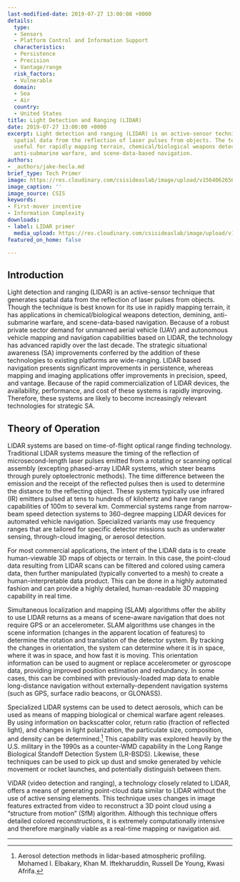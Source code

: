 ```yaml
---
last-modified-date: 2019-07-27 13:00:08 +0000
details:
  type:
  - Sensors
  - Platform Control and Information Support
  characteristics:
  - Persistence
  - Precision
  - Vantage/range
  risk_factors:
  - Vulnerable
  domain:
  - Sea
  - Air
  country:
  - United States
title: Light Detection and Ranging (LIDAR)
date: 2019-07-27 13:00:00 +0000
excerpt: Light detection and ranging (LIDAR) is an active-sensor technique that generates
  spatial data from the reflection of laser pulses from objects. The technique is
  useful for rapidly mapping terrain, chemical/biological weapons detection, demining,
  anti-submarine warfare, and scene-data-based navigation.
authors:
- _authors/jake-hecla.md
brief_type: Tech Primer
image: https://res.cloudinary.com/csisideaslab/image/upload/v1564062656/on-the-radar/Sensors-2.jpg
image_caption: ''
image_source: CSIS
keywords:
- First-mover incentive
- Information Complexity
downloads:
- label: LIDAR primer
  media_upload: https://res.cloudinary.com/csisideaslab/image/upload/v1564077677/on-the-radar/LIDAR%20primer%207-25-19.pdf
featured_on_home: false

---
```

## Introduction

Light detection and ranging (LIDAR) is an active-sensor technique that generates spatial data from the reflection of laser pulses from objects. Though the technique is best known for its use in rapidly mapping terrain, it has applications in chemical/biological weapons detection, demining, anti-submarine warfare, and scene-data-based navigation. Because of a robust private sector demand for unmanned aerial vehicle (UAV) and autonomous vehicle mapping and navigation capabilities based on LIDAR, the technology has advanced rapidly over the last decade. The <define>strategic situational awareness</define> (SA) improvements conferred by the addition of these technologies to existing platforms are wide-ranging. LIDAR based navigation presents significant improvements in <define>persistence<define/>, whereas mapping and imaging applications offer improvements in <define>precision</define>, <define>speed</define>, and <define>vantage</define>. Because of the rapid commercialization of LIDAR devices, the availability, performance, and cost of these systems is rapidly improving. Therefore, these systems are likely to become increasingly relevant technologies for strategic SA.

## Theory of Operation

LIDAR systems are based on time-of-flight optical range finding technology. Traditional LIDAR systems measure the timing of the reflection of microsecond-length laser pulses emitted from a rotating or scanning optical assembly (excepting phased-array LIDAR systems, which steer beams through purely optoelectronic methods). The time difference between the emission and the receipt of the reflected pulses then is used to determine the distance to the reflecting object. These systems typically use infrared (IR) emitters pulsed at tens to hundreds of kilohertz and have range capabilities of 100m to several km. Commercial systems range from narrow-beam speed detection systems to 360-degree mapping LIDAR devices for automated vehicle navigation. Specialized variants may use frequency ranges that are tailored for specific detector missions such as underwater sensing, through-cloud imaging, or aerosol detection.

For most commercial applications, the intent of the LIDAR data is to create human-viewable 3D maps of objects or terrain. In this case, the point-cloud data resulting from LIDAR scans can be filtered and colored using camera data, then further manipulated (typically converted to a mesh) to create a human-interpretable data product. This can be done in a highly automated fashion and can provide a highly detailed, human-readable 3D mapping capability in real time.

Simultaneous localization and mapping (SLAM) algorithms offer the ability to use LIDAR returns as a means of scene-aware navigation that does not require GPS or an accelerometer. SLAM algorithms use changes in the scene information (changes in the apparent location of features) to determine the rotation and translation of the detector system. By tracking the changes in orientation, the system can determine where it is in space, where it was in space, and how fast it is moving. This orientation information can be used to augment or replace accelerometer or gyroscope data, providing improved position estimation and redundancy. In some cases, this can be combined with previously-loaded map data to enable long-distance navigation without externally-dependent navigation systems (such as GPS, surface radio beacons, or GLONASS).

Specialized LIDAR systems can be used to detect aerosols, which can be used as means of mapping biological or chemical warfare agent releases. By using information on backscatter color, return ratio (fraction of reflected light), and changes in light polarization, the particulate size, composition, and density can be determined.[^1] This capability was explored heavily by the U.S. military in the 1990s as a counter-WMD capability in the Long Range Biological Standoff Detection System (LR-BSDS). Likewise, these techniques can be used to pick up dust and smoke generated by vehicle movement or rocket launches, and potentially distinguish between them.

ViDAR (video detection and ranging), a technology closely related to LIDAR, offers a means of generating point-cloud data similar to LIDAR without the use of active sensing elements. This technique uses changes in image features extracted from video to reconstruct a 3D point cloud using a “structure from motion” (SfM) algorithm. Although this technique offers detailed colored reconstructions, it is extremely computationally intensive and therefore marginally viable as a real-time mapping or navigation aid.

***

[^1]: Aerosol detection methods in lidar-based atmospheric profiling. Mohamed I. Elbakary, Khan M. Iftekharuddin, Russell De Young, Kwasi Afrifa.